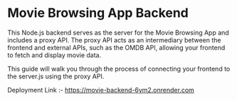 # Movie Browsing App Backend

This Node.js backend serves as the server for the Movie Browsing App and includes a proxy API. The proxy API acts as an intermediary between the frontend and external APIs, such as the OMDB API, allowing your frontend to fetch and display movie data.

This guide will walk you through the process of connecting your frontend to the server.js using the proxy API.

Deployment Link :- https://movie-backend-6ym2.onrender.com
